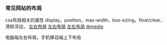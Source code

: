 
### 常见网站的布局

css布局相关的属性 display，position，max-width，box-sizing，float/clear，清除浮动，
[左右布局](https://vue-loader.vuejs.org/en/index.html)
[左右布局](https://vuefe.cn/guide/single-file-components.html)
[左右布局](https://nodejs.org/dist/latest-v7.x/docs/api/)
[@media](http://mediaqueri.es/)

电脑端左右布局，手机移动端上下布局
